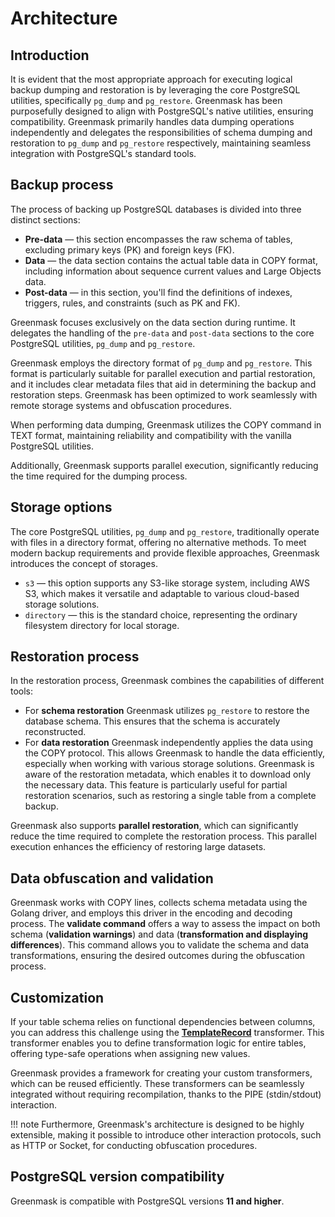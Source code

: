 # Architecture

## Introduction

It is evident that the most appropriate approach for executing logical backup dumping and restoration is by leveraging the core PostgreSQL utilities, specifically `pg_dump` and `pg_restore`. Greenmask has been purposefully designed to align with PostgreSQL's native utilities, ensuring compatibility. Greenmask primarily handles data dumping operations independently and delegates the responsibilities of schema dumping and restoration to `pg_dump` and `pg_restore` respectively, maintaining seamless integration with PostgreSQL's standard tools.

## Backup process

The process of backing up PostgreSQL databases is divided into three distinct sections:

* **Pre-data** — this section encompasses the raw schema of tables, excluding primary keys (PK) and foreign keys (FK).
* **Data** — the data section contains the actual table data in COPY format, including information about sequence current values and Large Objects data.
* **Post-data** — in this section, you'll find the definitions of indexes, triggers, rules, and constraints (such as PK and FK).

Greenmask focuses exclusively on the data section during runtime. It delegates the handling of the `pre-data` and `post-data` sections to the core PostgreSQL utilities, `pg_dump` and `pg_restore`.

Greenmask employs the directory format of `pg_dump` and `pg_restore`. This format is particularly suitable for
parallel execution and partial restoration, and it includes clear metadata files that aid in determining the backup and restoration steps. Greenmask has been optimized to work seamlessly with remote storage systems and obfuscation procedures.

When performing data dumping, Greenmask utilizes the COPY command in TEXT format, maintaining reliability and
compatibility with the vanilla PostgreSQL utilities.

Additionally, Greenmask supports parallel execution, significantly reducing the time required for the dumping process.

## Storage options

The core PostgreSQL utilities, `pg_dump` and `pg_restore`, traditionally operate with files in a directory format, offering no alternative methods. To meet modern backup requirements and provide flexible approaches,
Greenmask introduces the concept of storages.

* `s3` — this option supports any S3-like storage system, including AWS S3, which makes it versatile and adaptable to various cloud-based storage solutions.
* `directory` — this is the standard choice, representing the ordinary filesystem directory for local storage.

## Restoration process

In the restoration process, Greenmask combines the capabilities of different tools:

* For **schema restoration** Greenmask utilizes `pg_restore` to restore the database schema. This ensures that the schema is accurately reconstructed.
* For **data restoration** Greenmask independently applies the data using the COPY protocol. This allows Greenmask to handle the data efficiently, especially when working with various storage solutions. Greenmask is aware of the restoration metadata, which enables it to download only the necessary data. This feature is particularly useful for partial restoration scenarios, such as restoring a single table from a complete backup.

Greenmask also supports **parallel restoration**, which can significantly reduce the time required to complete the restoration process. This parallel execution enhances the efficiency of restoring large datasets.

## Data obfuscation and validation

Greenmask works with COPY lines, collects schema metadata using the Golang driver, and employs this driver in the encoding and decoding process. The **validate command** offers a way to assess the impact on both schema
(**validation warnings**) and data (**transformation and displaying differences**). This command allows you to validate the schema and data transformations, ensuring the desired outcomes during the obfuscation process.

## Customization

If your table schema relies on functional dependencies between columns, you can address this challenge using the [**TemplateRecord**](built_in_transformers/advanced_transformers/template_record.md) transformer. This transformer enables you to define transformation logic for entire tables, offering type-safe operations when assigning new values.

Greenmask provides a framework for creating your custom transformers, which can be reused efficiently. These
transformers can be seamlessly integrated without requiring recompilation, thanks to the PIPE (stdin/stdout)
interaction.

!!! note
    Furthermore, Greenmask's architecture is designed to be highly extensible, making it possible to introduce other interaction protocols, such as HTTP or Socket, for conducting obfuscation procedures.

## PostgreSQL version compatibility

Greenmask is compatible with PostgreSQL versions **11 and higher**.

